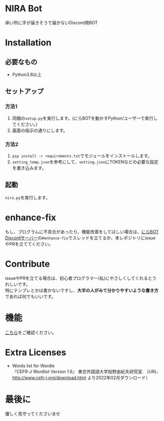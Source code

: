 # NIRA Bot
痒い所に手が届きそうで届かないDiscord用BOT

# Installation
## 必要なもの
- Python3.8以上

## セットアップ
### 方法1
1. 同梱の`setup.py`を実行します。(にらBOTを動かすPython/ユーザーで実行してください。)
2. 画面の指示の通りにします。

### 方法2
1. `pip install -r requirements.txt`でモジュールをインストールします。
2. `setting_temp.json`を参考にして、`setting.json`にTOKENなどの必要な設定を書き込みます。

## 起動
`nira.py`を実行します。

# enhance-fix
もし、プログラムに不具合があったり、機能改善をしてほしい場合は、[にらBOT Discordサーバー](https://discord.gg/awfFpCYTcP)の`#enhance-fix`でスレッドを立てるか、本レポジトリにissueやPRを立ててください。  

# Contribute
issueやPRを立てる場合は、初心者プログラマー(私)にやさしくしてくれるとうれしいです。  
特にテンプレとかは書かないですし、**大半の人がみて分かりやすいような書き方**であれば何でもいいです。

# 機能
[こちら](https://nira.f5.si/help.html)をご確認ください。

# Extra Licenses
- Words list for Wordle  
『CEFR-J Wordlist Version 1.6』 東京外国語大学投野由紀夫研究室. （URL: http://www.cefr-j.org/download.html より2022年02月ダウンロード）

# 最後に
優しく見守ってくださいませ